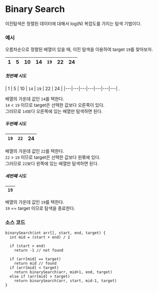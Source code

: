 Binary Search
===
이진탐색은 정렬된 데이터에 대해서 log(N) 복잡도를 가지는 탐색 기법이다. 


### 예시   

오름차순으로 정렬된 배열이 있을 때, 이진 탐색을 이용하여 target `19`를 찾아보자.   

| 1  | 5  | 10  | 14  | `19`  | 22  | 24  |
|---|---|---|---|---|---|---|   




##### 첫번째 시도   

| 1  | 5  | 10  | `14`  | `19`  | 22  | 24  |
|---|---|---|---|---|---|---| .  



배열의 가운데 값인 `14`를 택한다.   
`14` < `19` 이므로 target은 선택한 값보다 오른쪽이 있다.    
그러므로 `14`보다 오른쪽에 있는 배열만 탐색하면 된다.     


##### 두번째 시도  
| `19`  | `22`  | 24  |
|---|---|---|   


배열의 가운데 값인 `22`를 택한다.    
`22` > `19` 이므로 target은 선택한 값보다 왼쪾에 있다.    
그러므로 `22`보다 왼쪽에 있는 배열만 탐색하면 된다.    


##### 세번째 시도   
| `19`  |
|---|    


배열의 가운데 값인 `19`를 택한다.   
`19` == target 이므로 탐색을 종료한다.    


### 소스 코드

```
binarySearch(int arr[], start, end, target) {
  int mid = (start + end) / 2
  
  if (start > end)
    return -1 // not found
  
  if (arr[mid] == target)
    return mid // found
  if (arr[mid] < target)
    return binarySearch(arr, mid+1, end, target)
  else if (arr[mid] > target)
    return binarySearch(arr, start, mid-1, target)
}
```
